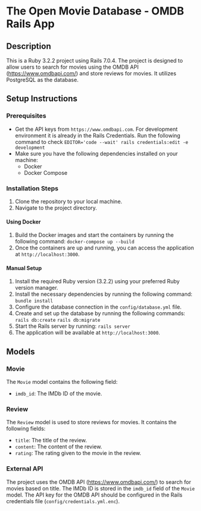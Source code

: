 # The Open Movie Database - OMDB Rails App

## Description

This is a Ruby 3.2.2 project using Rails 7.0.4. The project is designed to allow users to search for movies using the OMDB API (<https://www.omdbapi.com/>) and store reviews for movies. It utilizes PostgreSQL as the database.

## Setup Instructions

### Prerequisites
- Get the API keys from `https://www.omdbapi.com`. For development environment it is already in the Rails Credentials. Run the following command to check `EDITOR='code --wait' rails credentials:edit -e development`
- Make sure you have the following dependencies installed on your machine:
    - Docker
    - Docker Compose

### Installation Steps
1. Clone the repository to your local machine.
2. Navigate to the project directory.

#### Using Docker

1. Build the Docker images and start the containers by running the following command:
    `docker-compose up --build`
2. Once the containers are up and running, you can access the application at `http://localhost:3000`.

#### Manual Setup

1. Install the required Ruby version (3.2.2) using your preferred Ruby version manager.
2. Install the necessary dependencies by running the following command:
    `bundle install`
3. Configure the database connection in the `config/database.yml` file.
4. Create and set up the database by running the following commands:
    `rails db:create`
    `rails db:migrate`
5.  Start the Rails server by running:
    `rails server`
6.  The application will be available at `http://localhost:3000`.

## Models

### Movie
The `Movie` model contains the following field:
- `imdb_id`: The IMDb ID of the movie.

### Review
The `Review` model is used to store reviews for movies. It contains the following fields:
- `title`: The title of the review.
- `content`: The content of the review.
- `rating`: The rating given to the movie in the review.

### External API
The project uses the OMDB API (<https://www.omdbapi.com/>) to search for movies based on title. The IMDb ID is stored in the `imdb_id` field of the `Movie` model. The API key for the OMDB API should be configured in the Rails credentials file (`config/credentials.yml.enc`).
